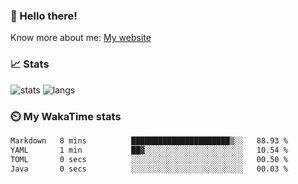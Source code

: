 ### 👋 Hello there!

Know more about me: [My website](https://onlyra1n.top)


### 📈 Stats

![stats](https://github-readme-stats.vercel.app/api?username=Fiz-Victor&theme=dracula&show_icons=true)
![langs](https://github-readme-stats.vercel.app/api/top-langs/?username=Fiz-Victor&theme=dracula&layout=compact)

### ⏲️ My WakaTime stats

<!--START_SECTION:waka-->

```txt
Markdown   8 mins          ██████████████████████▒░░   88.93 %
YAML       1 min           ██▓░░░░░░░░░░░░░░░░░░░░░░   10.54 %
TOML       0 secs          ░░░░░░░░░░░░░░░░░░░░░░░░░   00.50 %
Java       0 secs          ░░░░░░░░░░░░░░░░░░░░░░░░░   00.03 %
```

<!--END_SECTION:waka-->
